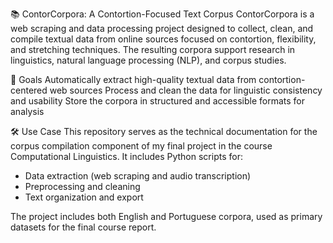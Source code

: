 📚 ContorCorpora: A Contortion-Focused Text Corpus
ContorCorpora is a web scraping and data processing project designed to collect, clean, and compile textual data from online sources focused on contortion, flexibility, and stretching techniques. The resulting corpora support research in linguistics, natural language processing (NLP), and corpus studies.

🎯 Goals
Automatically extract high-quality textual data from contortion-centered web sources
Process and clean the data for linguistic consistency and usability
Store the corpora in structured and accessible formats for analysis

🛠️ Use Case
This repository serves as the technical documentation for the corpus compilation component of my final project in the course Computational Linguistics. 
It includes Python scripts for:
- Data extraction (web scraping and audio transcription)
- Preprocessing and cleaning
- Text organization and export

The project includes both English and Portuguese corpora, used as primary datasets for the final course report.

